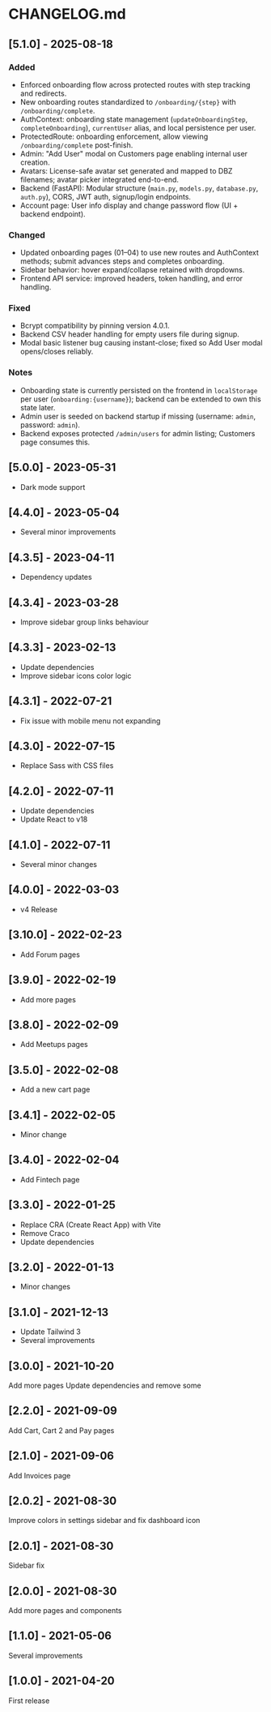 # CHANGELOG.md

## [5.1.0] - 2025-08-18

### Added
- Enforced onboarding flow across protected routes with step tracking and redirects.
- New onboarding routes standardized to `/onboarding/{step}` with `/onboarding/complete`.
- AuthContext: onboarding state management (`updateOnboardingStep`, `completeOnboarding`), `currentUser` alias, and local persistence per user.
- ProtectedRoute: onboarding enforcement, allow viewing `/onboarding/complete` post-finish.
- Admin: "Add User" modal on Customers page enabling internal user creation.
- Avatars: License-safe avatar set generated and mapped to DBZ filenames; avatar picker integrated end-to-end.
- Backend (FastAPI): Modular structure (`main.py`, `models.py`, `database.py`, `auth.py`), CORS, JWT auth, signup/login endpoints.
- Account page: User info display and change password flow (UI + backend endpoint).

### Changed
- Updated onboarding pages (01–04) to use new routes and AuthContext methods; submit advances steps and completes onboarding.
- Sidebar behavior: hover expand/collapse retained with dropdowns.
- Frontend API service: improved headers, token handling, and error handling.

### Fixed
- Bcrypt compatibility by pinning version 4.0.1.
- Backend CSV header handling for empty users file during signup.
- Modal basic listener bug causing instant-close; fixed so Add User modal opens/closes reliably.

### Notes
- Onboarding state is currently persisted on the frontend in `localStorage` per user (`onboarding:{username}`); backend can be extended to own this state later.
- Admin user is seeded on backend startup if missing (username: `admin`, password: `admin`).
- Backend exposes protected `/admin/users` for admin listing; Customers page consumes this.

## [5.0.0] - 2023-05-31

- Dark mode support

## [4.4.0] - 2023-05-04

- Several minor improvements

## [4.3.5] - 2023-04-11

- Dependency updates

## [4.3.4] - 2023-03-28

- Improve sidebar group links behaviour

## [4.3.3] - 2023-02-13

- Update dependencies
- Improve sidebar icons color logic

## [4.3.1] - 2022-07-21

- Fix issue with mobile menu not expanding

## [4.3.0] - 2022-07-15

- Replace Sass with CSS files

## [4.2.0] - 2022-07-11

- Update dependencies
- Update React to v18

## [4.1.0] - 2022-07-11

- Several minor changes

## [4.0.0] - 2022-03-03

- v4 Release

## [3.10.0] - 2022-02-23

- Add Forum pages

## [3.9.0] - 2022-02-19

- Add more pages

## [3.8.0] - 2022-02-09

- Add Meetups pages

## [3.5.0] - 2022-02-08

- Add a new cart page

## [3.4.1] - 2022-02-05

- Minor change

## [3.4.0] - 2022-02-04

- Add Fintech page

## [3.3.0] - 2022-01-25

- Replace CRA (Create React App) with Vite
- Remove Craco
- Update dependencies

## [3.2.0] - 2022-01-13

- Minor changes

## [3.1.0] - 2021-12-13

- Update Tailwind 3
- Several improvements

## [3.0.0] - 2021-10-20

Add more pages
Update dependencies and remove some

## [2.2.0] - 2021-09-09

Add Cart, Cart 2 and Pay pages

## [2.1.0] - 2021-09-06

Add Invoices page

## [2.0.2] - 2021-08-30

Improve colors in settings sidebar and fix dashboard icon

## [2.0.1] - 2021-08-30

Sidebar fix

## [2.0.0] - 2021-08-30

Add more pages and components

## [1.1.0] - 2021-05-06

Several improvements

## [1.0.0] - 2021-04-20

First release